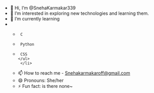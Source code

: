 - 👋 Hi, I’m @SnehaKarmakar339
- 👀 I’m interested in exploring new technologies and learning them.
- 🌱 I’m currently learning
     <li>
     <ul>
-      C
-      Python
-      CSS
      </ul>
       </li>
- 📫 How to reach me - Snehakarmakaroff@gmail.com
- 😄 Pronouns: She/her
- ⚡ Fun fact: is there none~

<!---
SnehaKarmakar339/SnehaKarmakar339 is a ✨ special ✨ repository because its `README.md` (this file) appears on your GitHub profile.
You can click the Preview link to take a look at your changes.
--->
